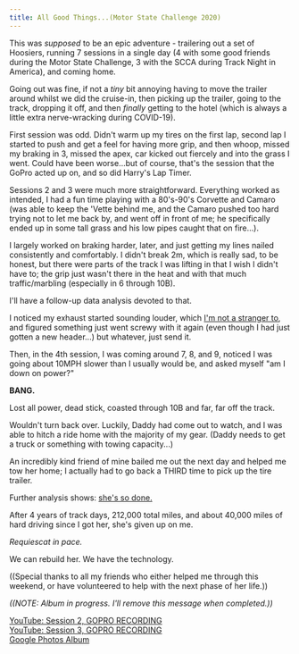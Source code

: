 ```yaml
---
title: All Good Things...(Motor State Challenge 2020)
---
```


This was _supposed_ to be an epic adventure - trailering out a set of Hoosiers, running 7 sessions in a single day (4 with some good friends during the Motor State Challenge, 3 with the SCCA during Track Night in America), and coming home.

Going out was fine, if not a _tiny_ bit annoying having to move the trailer around whilst we did the cruise-in, then picking up the trailer, going to the track, dropping it off, and then _finally_ getting to the hotel (which is always a little extra nerve-wracking during COVID-19).

First session was odd. Didn't warm up my tires on the first lap, second lap I started to push and get a feel for having more grip, and then whoop, missed my braking in 3, missed the apex, car kicked out fiercely and into the grass I went. Could have been worse...but of course, that's the session that the GoPro acted up on, and so did Harry's Lap Timer.

Sessions 2 and 3 were much more straightforward. Everything worked as intended, I had a fun time playing with a 80's-90's Corvette and Camaro (was able to keep the 'Vette behind me, and the Camaro pushed too hard trying not to let me back by, and went off in front of me; he specifically ended up in some tall grass and his low pipes caught that on fire...).

I largely worked on braking harder, later, and just getting my lines nailed consistently and comfortably. I didn't break 2m, which is really sad, to be honest, but there were parts of the track I was lifting in that I wish I didn't have to; the grip just wasn't there in the heat and with that much traffic/marbling (especially in 6 through 10B). 

I'll have a follow-up data analysis devoted to that.

I noticed my exhaust started sounding louder, which [I'm not a stranger to](/posts/2019/05/gingerman/), and figured something just went screwy with it again (even though I had just gotten a new header...) but whatever, just send it.

Then, in the 4th session, I was coming around 7, 8, and 9, noticed I was going about 10MPH slower than I usually would be, and asked myself "am I down on power?"

**BANG.**

Lost all power, dead stick, coasted through 10B and far, far off the track.

Wouldn't turn back over. Luckily, Daddy had come out to watch, and I was able to hitch a ride home with the majority of my gear. (Daddy needs to get a truck or something with towing capacity...)

An incredibly kind friend of mine bailed me out the next day and helped me tow her home; I actually had to go back a THIRD time to pick up the tire trailer.

Further analysis shows: [she's so done.](https://i.imgur.com/ms949Wq.png)

After 4 years of track days, 212,000 total miles, and about 40,000 miles of hard driving since I got her, she's given up on me. 

_Requiescat in pace._

We can rebuild her. We have the technology.

((Special thanks to all my friends who either helped me through this weekend, or have volunteered to help with the next phase of her life.))

_((NOTE: Album in progress. I'll remove this message when completed.))_

<a href="https://www.youtube.com/watch?v=2ORaTSYXkSA" class="fas fa-sd-card fab-override fab-post-override"></a><a href="https://www.youtube.com/watch?v=2ORaTSYXkSA"> YouTube: Session 2, GOPRO RECORDING</a>  
<a href="https://www.youtube.com/watch?v=M6yAJ0rYAYs" class="fas fa-sd-card fab-override fab-post-override"></a><a href="https://www.youtube.com/watch?v=M6yAJ0rYAYs"> YouTube: Session 3, GOPRO RECORDING</a>  
<a href="https://photos.google.com/share/AF1QipP05MBiwexx7QPTW18ME1K09gGf_5pGt2D8EPja2TztuC1hvjpJiQFpEap1G60lJw?key=TTcxdE9wZ2pTSGsxLWxhN0JRSjhqb0VNUGVwWVRB" class="far fa-image fab-override fab-post-override"></a><a href="https://photos.google.com/share/AF1QipP05MBiwexx7QPTW18ME1K09gGf_5pGt2D8EPja2TztuC1hvjpJiQFpEap1G60lJw?key=TTcxdE9wZ2pTSGsxLWxhN0JRSjhqb0VNUGVwWVRB"> Google Photos Album</a>